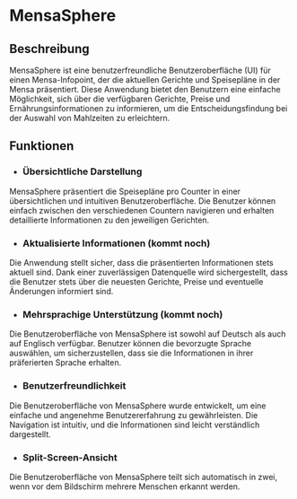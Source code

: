 # MensaSphere

## Beschreibung

MensaSphere ist eine benutzerfreundliche Benutzeroberfläche (UI) für einen Mensa-Infopoint, der die aktuellen Gerichte und Speisepläne in der Mensa präsentiert. Diese Anwendung bietet den Benutzern eine einfache Möglichkeit, sich über die verfügbaren Gerichte, Preise und Ernährungsinformationen zu informieren, um die Entscheidungsfindung bei der Auswahl von Mahlzeiten zu erleichtern.

## Funktionen

+ ### Übersichtliche Darstellung
MensaSphere präsentiert die Speisepläne pro Counter in einer übersichtlichen und intuitiven Benutzeroberfläche. Die Benutzer können einfach zwischen den verschiedenen Countern navigieren und erhalten detaillierte Informationen zu den jeweiligen Gerichten.

+ ### Aktualisierte Informationen (kommt noch)
Die Anwendung stellt sicher, dass die präsentierten Informationen stets aktuell sind. Dank einer zuverlässigen Datenquelle wird sichergestellt, dass die Benutzer stets über die neuesten Gerichte, Preise und eventuelle Änderungen informiert sind.

+ ### Mehrsprachige Unterstützung (kommt noch)
Die Benutzeroberfläche von MensaSphere ist sowohl auf Deutsch als auch auf Englisch verfügbar. Benutzer können die bevorzugte Sprache auswählen, um sicherzustellen, dass sie die Informationen in ihrer präferierten Sprache erhalten.

+ ### Benutzerfreundlichkeit
Die Benutzeroberfläche von MensaSphere wurde entwickelt, um eine einfache und angenehme Benutzererfahrung zu gewährleisten. Die Navigation ist intuitiv, und die Informationen sind leicht verständlich dargestellt.

+ ### Split-Screen-Ansicht
Die Benutzeroberfläche von MensaSphere teilt sich automatisch in zwei, wenn vor dem Bildschirm mehrere Menschen erkannt werden.
